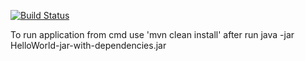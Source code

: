 [![Build Status](https://travis-ci.org/mishaivchenko/HelloWorld.svg?branch=master)](https://travis-ci.org/mishaivchenko/HelloWorld)


To run application from cmd use 'mvn clean install' after run 
java -jar HelloWorld-jar-with-dependencies.jar
